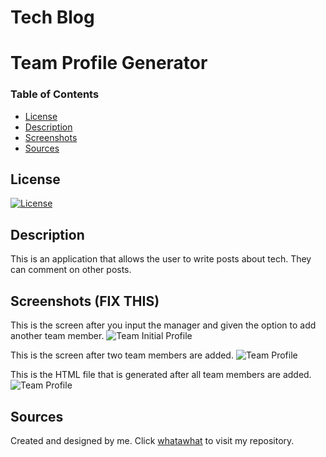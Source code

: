# Tech Blog

# Team Profile Generator
### Table of Contents
- [License](#License)
- [Description](#Description)
- [Screenshots](#screenshots)
- [Sources](#sources)

## License
[![License](https://img.shields.io/badge/License-Apache%202.0-blue.svg)](https://opensource.org/licenses/Apache-2.0)

## Description
This is an application that allows the user to write posts about tech. They can comment on other posts. 

## Screenshots (FIX THIS)
This is the screen after you input the manager and given the option to add another team member.
![Team Initial Profile](images/team_profile_pic4.png)

This is the screen after two team members are added.
![Team Profile](images/team_profile_pic2.png)

This is the HTML file that is generated after all team members are added.
![Team Profile](images/team_generate_pic.png)

## Sources
Created and designed by me. Click [whatawhat](www.github.com/whatawhat) to visit my repository.

